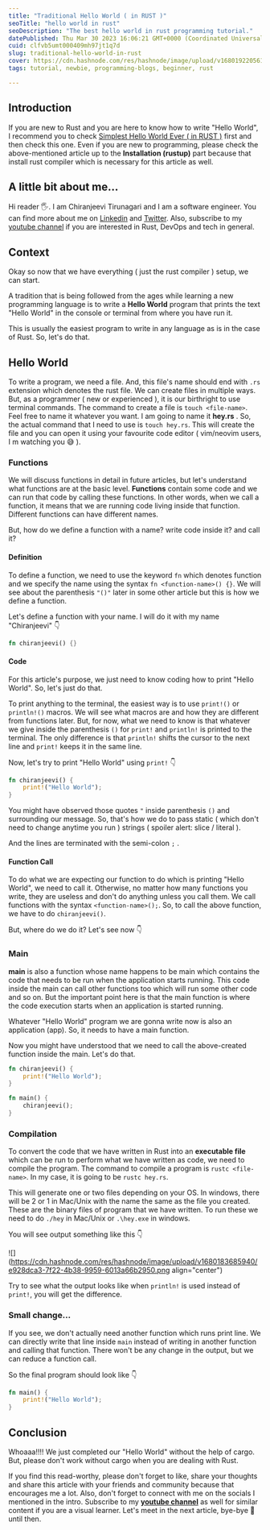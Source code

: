 ```yaml
---
title: "Traditional Hello World ( in RUST )"
seoTitle: "hello world in rust"
seoDescription: "The best hello world in rust programming tutorial."
datePublished: Thu Mar 30 2023 16:06:21 GMT+0000 (Coordinated Universal Time)
cuid: clfvb5umt000409mh97jt1q7d
slug: traditional-hello-world-in-rust
cover: https://cdn.hashnode.com/res/hashnode/image/upload/v1680192205617/1efa2431-b3ea-48ed-9ec9-3aba6fee0e27.png
tags: tutorial, newbie, programming-blogs, beginner, rust

---
```


## Introduction

If you are new to Rust and you are here to know how to write "Hello World", I recommend you to check [Simplest Hello World Ever ( in RUST )](https://vchiranjeeviak.hashnode.dev/simplest-hello-world-ever-in-rust) first and then check this one. Even if you are new to programming, please check the above-mentioned article up to the **Installation (rustup)** part because that install rust compiler which is necessary for this article as well.

## A little bit about me...

Hi reader 🖐. I am Chiranjeevi Tirunagari and I am a software engineer. You can find more about me on [Linkedin](https://www.linkedin.com/in/vchiranjeeviak/) and [Twitter](http://twitter.com/vchiranjeeviak). Also, subscribe to my [youtube channel](https://www.youtube.com/@chiranjeevi_tirunagari) if you are interested in Rust, DevOps and tech in general.

## Context

Okay so now that we have everything ( just the rust compiler ) setup, we can start.

A tradition that is being followed from the ages while learning a new programming language is to write a **Hello World** program that prints the text "Hello World" in the console or terminal from where you have run it.

This is usually the easiest program to write in any language as is in the case of Rust. So, let's do that.

## Hello World

To write a program, we need a file. And, this file's name should end with `.rs` extension which denotes the rust file. We can create files in multiple ways. But, as a programmer ( new or experienced ), it is our birthright to use terminal commands. The command to create a file is `touch <file-name>`. Feel free to name it whatever you want. I am going to name it **hey.rs** . So, the actual command that I need to use is `touch hey.rs`. This will create the file and you can open it using your favourite code editor ( vim/neovim users, I m watching you 😅 ).

### Functions

We will discuss functions in detail in future articles, but let's understand what functions are at the basic level. **Functions** contain some code and we can run that code by calling these functions. In other words, when we call a function, it means that we are running code living inside that function. Different functions can have different names.

But, how do we define a function with a name? write code inside it? and call it?

#### Definition

To define a function, we need to use the keyword `fn` which denotes function and we specify the name using the syntax `fn <function-name>() {}`. We will see about the parenthesis `"()"` later in some other article but this is how we define a function.

Let's define a function with your name. I will do it with my name "Chiranjeevi" 👇

```rust
fn chiranjeevi() {}
```

#### Code

For this article's purpose, we just need to know coding how to print "Hello World". So, let's just do that.

To print anything to the terminal, the easiest way is to use `print!()` or `println!()` macros. We will see what macros are and how they are different from functions later. But, for now, what we need to know is that whatever we give inside the parenthesis `()` for `print!` and `println!` is printed to the terminal. The only difference is that `println!` shifts the cursor to the next line and `print!` keeps it in the same line.

Now, let's try to print "Hello World" using `print!` 👇

```rust
fn chiranjeevi() {
    print!("Hello World");
}
```

You might have observed those quotes `"` inside parenthesis `()` and surrounding our message. So, that's how we do to pass static ( which don't need to change anytime you run ) strings ( spoiler alert: slice / literal ).

And the lines are terminated with the semi-colon `;` .

#### Function Call

To do what we are expecting our function to do which is printing "Hello World", we need to call it. Otherwise, no matter how many functions you write, they are useless and don't do anything unless you call them. We call functions with the syntax `<function-name>();`. So, to call the above function, we have to do `chiranjeevi()`.

But, where do we do it? Let's see now 👇

### Main

**main** is also a function whose name happens to be main which contains the code that needs to be run when the application starts running. This code inside the main can call other functions too which will run some other code and so on. But the important point here is that the main function is where the code execution starts when an application is started running.

Whatever "Hello World" program we are gonna write now is also an application (app). So, it needs to have a main function.

Now you might have understood that we need to call the above-created function inside the main. Let's do that.

```rust
fn chiranjeevi() {
    print!("Hello World");
}

fn main() {
    chiranjeevi();
}
```

### Compilation

To convert the code that we have written in Rust into an **executable file** which can be run to perform what we have written as code, we need to compile the program. The command to compile a program is `rustc <file-name>`. In my case, it is going to be `rustc hey.rs`.

This will generate one or two files depending on your OS. In windows, there will be 2 or 1 in Mac/Unix with the name the same as the file you created. These are the binary files of program that we have written. To run these we need to do `./hey` in Mac/Unix or `.\hey.exe` in windows.

You will see output something like this 👇

![](https://cdn.hashnode.com/res/hashnode/image/upload/v1680183685940/e928dca3-7f22-4b38-9959-6013a66b2950.png align="center")

Try to see what the output looks like when `println!` is used instead of `print!`, you will get the difference.

### Small change...

If you see, we don't actually need another function which runs print line. We can directly write that line inside `main` instead of writing in another function and calling that function. There won't be any change in the output, but we can reduce a function call.

So the final program should look like 👇

```rust
fn main() {
    print!("Hello World");
}
```

## Conclusion

Whoaaa!!!! We just completed our "Hello World" without the help of cargo. But, please don't work without cargo when you are dealing with Rust.

If you find this read-worthy, please don't forget to like, share your thoughts and share this article with your friends and community because that encourages me a lot. Also, don't forget to connect with me on the socials I mentioned in the intro. Subscribe to my [**youtube channel**](https://www.youtube.com/@chiranjeevi_tirunagari) as well for similar content if you are a visual learner. Let's meet in the next article, bye-bye 👋 until then.
